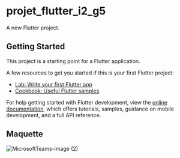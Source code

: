 # projet_flutter_i2_g5

A new Flutter project.

## Getting Started

This project is a starting point for a Flutter application.

A few resources to get you started if this is your first Flutter project:

- [Lab: Write your first Flutter app](https://docs.flutter.dev/get-started/codelab)
- [Cookbook: Useful Flutter samples](https://docs.flutter.dev/cookbook)

For help getting started with Flutter development, view the
[online documentation](https://docs.flutter.dev/), which offers tutorials,
samples, guidance on mobile development, and a full API reference.

## Maquette
![MicrosoftTeams-image (2)](https://github.com/yvanapatriciaT/FlutterProject/assets/101006561/5fe4c3c6-7d92-4f5f-a7c3-8fd1ef9f7a81)

